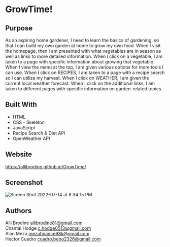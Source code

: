 # GrowTime!

## Purpose

As an aspiring home gardener, I need to learn the basics of gardening, so that I can build my own garden at home to grow my own food. When I visit the homepage, then I am presented with what vegetables are in season as well as links to more detailed information. When I click on a vegetable, I am taken to a page with specific information about growing that vegetable. When I view the menu at the top, I am given various options for more tools I can use. When I click on RECIPES, I am taken to a page with a recipe search so I can utilize my harvest. When I click on WEATHER, I am given the current local weather forecast. When I click on the additional links, I am taken to different pages with specific information on garden-related topics.

## Built With

* HTML
* CSS - Skeleton
* JavaScript
* Recipe Search & Diet API
* OpenWeather API

## Website 

https://allibrodine.github.io/GrowTime/  

## Screenshot

![Screen Shot 2022-07-14 at 8 34 15 PM](https://user-images.githubusercontent.com/105396175/179129028-5ac8c8ed-2a5f-472a-b137-5e7d20fa66e2.png)

## Authors

Alli Brodine allibrodine81@gmail.com <br>
Chantal Hodge c.hodge0513@gmail.com <br>
Alan Meza mezafinance68k@gmail.com  <br>
Hector Cuadro cuadro.bebo2326@gmail.com <br>
